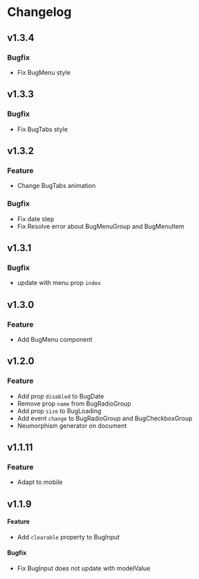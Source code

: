 # Changelog
## v1.3.4
### Bugfix
- Fix BugMenu style

## v1.3.3
### Bugfix
- Fix BugTabs style

## v1.3.2
### Feature
- Change BugTabs animation

### Bugfix
- Fix date step
- Fix Resolve error about BugMenuGroup and BugMenuItem

## v1.3.1
### Bugfix
- update with menu prop `index`

## v1.3.0
### Feature
- Add BugMenu component

## v1.2.0
### Feature
- Add prop `disabled` to BugDate
- Remove prop `name` from BugRadioGroup
- Add prop `size` to BugLoading
- Add event `change` to BugRadioGroup and BugCheckboxGroup
- Neumorphism generator on document

## v1.1.11
### Feature
- Adapt to mobile

## v1.1.9
#### Feature
- Add `clearable` property to BugInput

#### Bugfix
- Fix BugInput does not update with modelValue